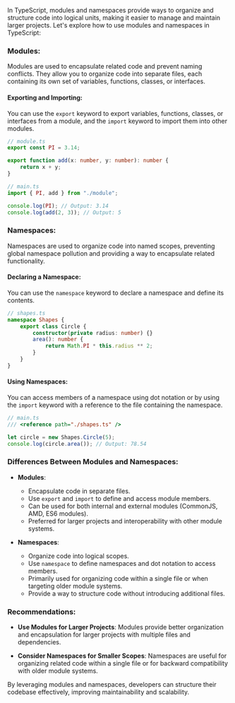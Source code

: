In TypeScript, modules and namespaces provide ways to organize and structure code into logical units, making it easier to manage and maintain larger projects. Let's explore how to use modules and namespaces in TypeScript:

### Modules:

Modules are used to encapsulate related code and prevent naming conflicts. They allow you to organize code into separate files, each containing its own set of variables, functions, classes, or interfaces.

#### Exporting and Importing:

You can use the `export` keyword to export variables, functions, classes, or interfaces from a module, and the `import` keyword to import them into other modules.

```typescript
// module.ts
export const PI = 3.14;

export function add(x: number, y: number): number {
    return x + y;
}

// main.ts
import { PI, add } from "./module";

console.log(PI); // Output: 3.14
console.log(add(2, 3)); // Output: 5
```

### Namespaces:

Namespaces are used to organize code into named scopes, preventing global namespace pollution and providing a way to encapsulate related functionality.

#### Declaring a Namespace:

You can use the `namespace` keyword to declare a namespace and define its contents.

```typescript
// shapes.ts
namespace Shapes {
    export class Circle {
        constructor(private radius: number) {}
        area(): number {
            return Math.PI * this.radius ** 2;
        }
    }
}
```

#### Using Namespaces:

You can access members of a namespace using dot notation or by using the `import` keyword with a reference to the file containing the namespace.

```typescript
// main.ts
/// <reference path="./shapes.ts" />

let circle = new Shapes.Circle(5);
console.log(circle.area()); // Output: 78.54
```

### Differences Between Modules and Namespaces:

- **Modules**:
  - Encapsulate code in separate files.
  - Use `export` and `import` to define and access module members.
  - Can be used for both internal and external modules (CommonJS, AMD, ES6 modules).
  - Preferred for larger projects and interoperability with other module systems.

- **Namespaces**:
  - Organize code into logical scopes.
  - Use `namespace` to define namespaces and dot notation to access members.
  - Primarily used for organizing code within a single file or when targeting older module systems.
  - Provide a way to structure code without introducing additional files.

### Recommendations:

- **Use Modules for Larger Projects**: Modules provide better organization and encapsulation for larger projects with multiple files and dependencies.

- **Consider Namespaces for Smaller Scopes**: Namespaces are useful for organizing related code within a single file or for backward compatibility with older module systems.

By leveraging modules and namespaces, developers can structure their codebase effectively, improving maintainability and scalability.